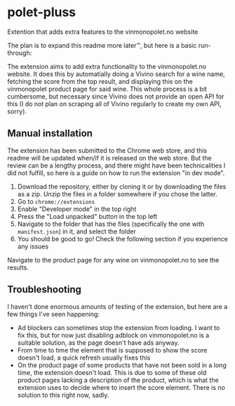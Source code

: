 # polet-pluss
Extention that adds extra features to the vinmonopolet.no website

The plan is to expand this readme more later™️, but here is a basic run-through:

The extension aims to add extra functionality to the vinmonopolet.no website. It does this by automatially doing a Vivino search for a wine name, fetching the score from the top result, and displaying this on the vinmonopolet product page for said wine. This whole process is a bit cumbersome, but necessary since Vivino does not provide an open API for this (I do not plan on scraping all of Vivino regularly to create my own API, sorry).

## Manual installation

The extension has been submitted to the Chrome web store, and this readme will be updated when/if it is released on the web store. But the review can be a lengthy process, and there might have been technicalities I did not fulfill, so here is a guide on how to run the extension "in dev mode".

1. Download the repository, either by cloning it or by downloading the files as a zip. Unzip the files in a folder somewhere if you chose the latter.
2. Go to `chrome://extensions`
3. Enable "Developer mode" in the top right
4. Press the "Load unpacked" button in the top left
5. Navigate to the folder that has the files (specifically the one with `manifest.json`) in it, and select the folder
6. You should be good to go! Check the following section if you experience any issues

Navigate to the product page for any wine on vinmonopolet.no to see the results.

## Troubleshooting

I haven't done enormous amounts of testing of the extension, but here are a few things I've seen happening:
- Ad blockers can sometimes stop the extension from loading. I want to fix this, but for now just disabling adblock on vinmonopolet.no is a suitable solution, as the page doesn't have ads anyway.
- From time to time the element that is supposed to show the score doesn't load, a quick refresh usually fixes this
- On the product page of some products that have not been sold in a long time, the extension doesn't load. This is due to some of these old product pages lacking a description of the product, which is what the extension uses to decide where to insert the score element. There is no solution to this right now, sadly.
